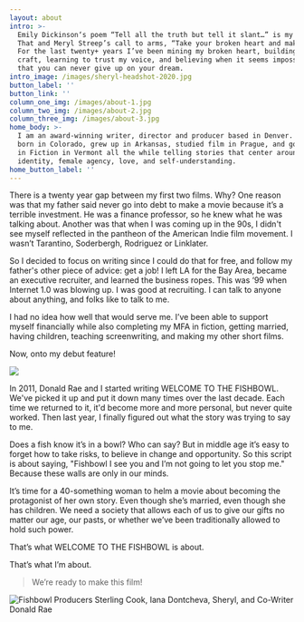 ```yaml
---
layout: about
intro: >-
  Emily Dickinson‘s poem “Tell all the truth but tell it slant…” is my mantra.
  That and Meryl Streep’s call to arms, “Take your broken heart and make art.”
  For the last twenty+ years I’ve been mining my broken heart, building my
  craft, learning to trust my voice, and believing when it seems impossible,
  that you can never give up on your dream.
intro_image: /images/sheryl-headshot-2020.jpg
button_label: ''
button_link: ''
column_one_img: /images/about-1.jpg
column_two_img: /images/about-2.jpg
column_three_img: /images/about-3.jpg
home_body: >-
  I am an award-winning writer, director and producer based in Denver. I was
  born in Colorado, grew up in Arkansas, studied film in Prague, and got my MFA
  in Fiction in Vermont all the while telling stories that center around
  identity, female agency, love, and self-understanding.
home_button_label: ''
---
```

There is a twenty year gap between my first two films. Why? One reason was that my father said never go into debt to make a movie because it’s a terrible investment. He was a finance professor, so he knew what he was talking about. Another was that when I was coming up in the 90s, I didn't see myself reflected in the pantheon of the American Indie film movement. I wasn’t Tarantino, Soderbergh, Rodriguez or Linklater.

So I decided to focus on writing since I could do that for free, and follow my father's other piece of advice: get a job! I left LA for the Bay Area,  became an executive recruiter, and learned the business ropes. This was ‘99 when Internet 1.0 was blowing up. I was good at recruiting. I can talk to anyone about anything, and folks like to talk to me.

I had no idea how well that would serve me. I’ve been able to support myself financially while also completing my MFA in fiction, getting married, having children, teaching screenwriting, and making my other short films.

Now, onto my debut feature!

![](/images/lily-n-rose-3.jpg)

In 2011, Donald Rae and I started writing WELCOME TO THE FISHBOWL. We've picked it up and put it down many times over the last decade. Each time we returned to it, it'd become more and more personal, but never quite worked. Then last year, I finally figured out what the story was trying to say to me.

Does a fish know it’s in a bowl? Who can say? But in middle age it’s easy to forget how to take risks, to believe in change and opportunity. So this script is about saying, "Fishbowl I see you and I’m not going to let you stop me." Because these walls are only in our minds.

It’s time for a 40-something woman to helm a movie about becoming the protagonist of her own story. Even though she’s married, even though she has children. We need a society that allows each of us to give our gifts no matter our age, our pasts, or whether we’ve been traditionally allowed to hold such power.

That’s what WELCOME TO THE FISHBOWL is about.

That’s what I’m about.

> We’re ready to make this film!

![](/images/fb-team-photo.jpg "Fishbowl Producers Sterling Cook, Iana Dontcheva, Sheryl, and Co-Writer Donald Rae")

![]()